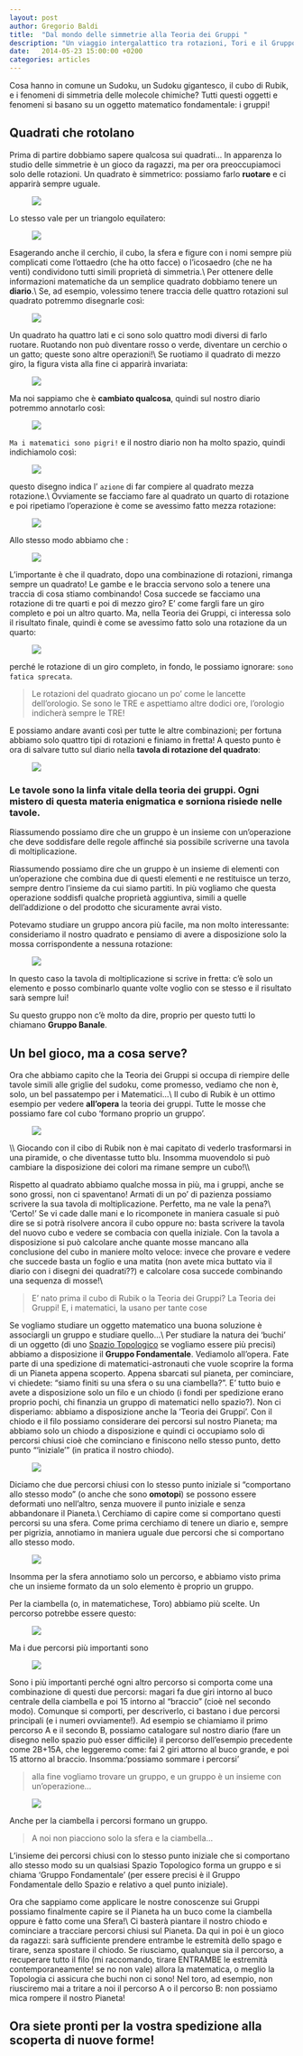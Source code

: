 ```yaml
---
layout: post
author: Gregorio Baldi
title:  "Dal mondo delle simmetrie alla Teoria dei Gruppi "
description: "Un viaggio intergalattico tra rotazioni, Tori e il Gruppo Fondamentale"
date:   2014-05-23 15:00:00 +0200
categories: articles
---
```


Cosa hanno in comune un Sudoku, un Sudoku gigantesco, il cubo di Rubik, e i fenomeni di simmetria delle molecole chimiche? Tutti questi oggetti e fenomeni si basano su un oggetto matematico fondamentale: i gruppi!

Quadrati che rotolano
---

Prima di partire dobbiamo sapere qualcosa sui quadrati…
In apparenza lo studio delle simmetrie è un gioco da ragazzi, ma per ora preoccupiamoci solo delle rotazioni. Un quadrato è simmetrico: possiamo farlo **ruotare** e ci apparirà sempre uguale.

<figure>
<img src="{{ site.url }}/images/grup/1.png"/>
</figure>

Lo stesso vale per un triangolo equilatero:

<figure>
<img src="{{ site.url }}/images/grup/2.png"/>
</figure>

Esagerando anche il cerchio, il cubo, la sfera e figure con i nomi sempre più complicati come l’ottaedro (che ha otto facce) o l’icosaedro (che ne ha venti) condividono tutti simili proprietà di simmetria.\\
Per ottenere delle informazioni matematiche da un semplice quadrato dobbiamo tenere un **diario**.\\
Se, ad esempio, volessimo tenere traccia delle quattro rotazioni sul quadrato potremmo disegnarle così:

<figure>
<img src="{{ site.url }}/images/grup/3.png"/>
</figure>

Un quadrato ha quattro lati e ci sono solo quattro modi diversi di farlo ruotare. Ruotando non può diventare rosso o verde, diventare un cerchio o un gatto; queste sono altre operazioni!\\
Se ruotiamo il quadrato di mezzo giro, la figura vista alla fine ci apparirà invariata:
<figure>
<img src="{{ site.url }}/images/grup/4.png"/>
</figure>

Ma noi sappiamo che è **cambiato qualcosa**, quindi sul nostro diario potremmo annotarlo così:

<figure>
<img src="{{ site.url }}/images/grup/6.png"/>
</figure> 

`Ma i matematici sono pigri!` e il nostro diario non ha molto spazio, quindi indichiamolo così:

<figure>
<img src="{{ site.url }}/images/grup/5.png"/>
</figure>

questo disegno indica l’ `azione` di far compiere al quadrato mezza rotazione.\\
Ovviamente se facciamo fare al quadrato un quarto di rotazione e poi ripetiamo l’operazione è come se avessimo fatto mezza rotazione: 

<figure>
<img src="{{ site.url }}/images/grup/7.png"/>
</figure> 

Allo stesso modo abbiamo che :

<figure>
<img src="{{ site.url }}/images/grup/8.png"/>
</figure>

L’importante è che il quadrato, dopo una combinazione di rotazioni, rimanga sempre un quadrato! Le gambe e le braccia servono solo a tenere una traccia di cosa stiamo combinando!
Cosa succede se facciamo una rotazione di tre quarti e poi di mezzo giro? E’ come fargli fare un giro completo e poi un altro quarto. Ma, nella Teoria dei Gruppi, ci interessa solo il risultato finale, quindi è come se avessimo fatto solo una rotazione da un quarto:

<figure>
<img src="{{ site.url }}/images/grup/9.png"/>
</figure>

perché le rotazione di un giro completo, in fondo, le possiamo ignorare: `sono fatica sprecata`.

>Le rotazioni del quadrato giocano un po’ come le lancette dell’orologio. Se sono le TRE e aspettiamo altre dodici ore, l’orologio indicherà sempre le TRE!

E possiamo andare avanti così per tutte le altre combinazioni; per fortuna abbiamo solo quattro tipi di rotazioni e finiamo in fretta! A questo punto è ora di salvare tutto sul diario nella **tavola di rotazione del quadrato**:

<figure>
<img src="{{ site.url }}/images/grup/10.png"/>
</figure>

### Le tavole sono la linfa vitale della teoria dei gruppi. Ogni mistero di questa materia enigmatica e sorniona risiede nelle tavole.

Riassumendo possiamo dire che un gruppo è un insieme con un’operazione che deve soddisfare delle regole affinché sia possibile scriverne una tavola di moltiplicazione.

Riassumendo possiamo dire che un gruppo è un insieme di elementi con un’operazione che combina due di questi elementi e ne restituisce un terzo, sempre dentro l’insieme da cui siamo partiti. In più vogliamo che questa operazione soddisfi qualche proprietà aggiuntiva, simili a quelle dell’addizione o del prodotto che sicuramente avrai visto. 


Potevamo studiare un gruppo ancora più facile, ma non molto interessante: consideriamo il nostro quadrato e pensiamo di avere a disposizione solo la mossa corrispondente a nessuna rotazione:

<figure>
<img src="{{ site.url }}/images/grup/11.png"/>
</figure>

In questo caso la tavola di moltiplicazione si scrive in fretta: c’è solo un elemento e posso combinarlo quante volte voglio con se stesso e il risultato sarà sempre lui!

Su questo gruppo non c’è molto da dire, proprio per questo tutti lo chiamano **Gruppo Banale**.

Un bel gioco, ma a cosa serve?
---

Ora che abbiamo capito che la Teoria dei Gruppi si occupa di riempire delle tavole simili alle griglie del sudoku, come promesso, vediamo che non è, solo, un bel passatempo per i Matematici…\\
Il cubo di Rubik è un ottimo esempio per vedere **all’opera** la teoria dei gruppi. Tutte le mosse che possiamo fare col cubo ‘formano proprio un gruppo’.
<figure>
<img src="http://upload.wikimedia.org/wikipedia/commons/a/a6/Rubik%27s_cube.svg"/>
</figure>\\
Giocando con il cibo di Rubik non è mai capitato di vederlo trasformarsi in una piramide, o che diventasse tutto blu. Insomma muovendolo si può cambiare la disposizione dei colori ma rimane sempre un cubo!\\



Rispetto al quadrato abbiamo qualche mossa in più, ma i gruppi, anche se sono grossi, non ci spaventano! Armati di un po’ di pazienza possiamo scrivere la sua tavola di moltiplicazione. Perfetto, ma ne vale la pena?\\
‘Certo!’ 
Se vi cade dalle mani e lo ricomponete in maniera casuale si può dire se si potrà risolvere ancora il cubo oppure no: basta scrivere la tavola del nuovo cubo e vedere se combacia con quella iniziale.
Con la tavola a disposizione si può calcolare anche quante mosse mancano alla conclusione del cubo in maniere molto veloce: invece che provare e vedere che succede basta un foglio e una matita (non avete mica buttato via il diario con i disegni dei quadrati??) e calcolare cosa succede combinando una sequenza di mosse!\\

>E’ nato prima il cubo di Rubik o la Teoria dei Gruppi? La Teoria dei Gruppi! E, i matematici, la usano per tante cose


Se vogliamo studiare un oggetto matematico una buona soluzione è associargli un gruppo e studiare quello…\\
Per studiare la natura dei ‘buchi’ di un oggetto (di uno [Spazio Topologico][link2] se vogliamo essere più precisi) abbiamo a disposizione il **Gruppo Fondamentale**.
Vediamolo all’opera. Fate parte di una spedizione di matematici-astronauti che vuole scoprire la forma di un Pianeta appena scoperto. Appena sbarcati sul pianeta, per cominciare, vi chiedete: “siamo finiti su una sfera o su una ciambella?”. E’ tutto buio e avete a disposizione solo un filo e un chiodo (i fondi per spedizione erano proprio pochi, chi finanzia un gruppo di matematici nello spazio?).
Non ci disperiamo: abbiamo a disposizione anche la ’Teoria dei Gruppi’.
Con il chiodo e il filo possiamo considerare dei percorsi sul nostro Pianeta; ma abbiamo solo un chiodo a disposizione e quindi ci occupiamo solo di percorsi chiusi cioè che cominciano e finiscono nello stesso punto, detto punto “‘iniziale’” (in pratica il nostro chiodo). 

<figure>
<img src="{{ site.url }}/images/fotoPNG-3.jpeg"/>
</figure>

Diciamo che due percorsi chiusi con lo stesso punto iniziale si “comportano allo stesso modo” (o anche che sono **omotopi**) se possono essere deformati uno nell’altro, senza muovere il punto iniziale e senza abbandonare il Pianeta.\\
Cerchiamo di capire come si comportano questi percorsi su una sfera. Come prima cerchiamo di tenere un diario e, sempre per pigrizia, annotiamo in maniera uguale due percorsi che si comportano allo stesso modo.

<figure>
<img src="http://upload.wikimedia.org/wikipedia/commons/9/9e/P1S2all.jpg" />
</figure>

Insomma per la sfera annotiamo solo un percorso, e abbiamo visto prima che un insieme formato  da un solo elemento è proprio un gruppo.

Per la ciambella (o, in matematichese, Toro) abbiamo più scelte. 
Un percorso potrebbe essere questo:

<figure>
<img src="http://upload.wikimedia.org/wikipedia/commons/thumb/2/25/Fundamental_group_torus1.png/440px-Fundamental_group_torus1.png" />
</figure>

Ma i due percorsi più importanti sono

<figure>
<img src="http://upload.wikimedia.org/wikipedia/commons/a/a4/Fundamental_group_torus2.png" />
</figure>


Sono i più importanti perché ogni altro percorso si comporta come una combinazione di questi due percorsi: magari fa due giri intorno al buco centrale della ciambella e poi 15 intorno al “braccio” (cioè nel secondo modo). Comunque si comporti, per descriverlo, ci bastano i due percorsi principali (e i numeri ovviamente!). Ad esempio se chiamiamo il primo percorso A e il secondo B, possiamo catalogare sul nostro diario (fare un disegno nello spazio può esser difficile) il percorso dell’esempio precedente come 2B+15A, che leggeremo come: fai 2 giri attorno al buco grande, e poi 15 attorno al braccio.
Insomma:‘possiamo sommare i percorsi’


>alla fine vogliamo trovare un gruppo, e un gruppo è un insieme con un’operazione…

<figure>
<img src="http://upload.wikimedia.org/wikipedia/commons/f/f7/Fundamental_group_torus3.png" />
</figure>

Anche per la ciambella i percorsi formano un gruppo.

>A noi non piacciono solo la sfera e la ciambella…

L’insieme dei percorsi chiusi con lo stesso punto iniziale che si comportano allo stesso modo su un qualsiasi Spazio Topologico forma un gruppo e si chiama ‘Gruppo Fondamentale’ (per essere precisi è il Gruppo Fondamentale dello Spazio e relativo a quel punto iniziale).

Ora che sappiamo come applicare le nostre conoscenze sui Gruppi possiamo finalmente capire se il Pianeta ha un buco come la ciambella oppure è fatto come una Sfera!\\
Ci basterà piantare il nostro chiodo e cominciare a tracciare percorsi chiusi sul Pianeta. 
Da qui in poi è un gioco da ragazzi: sarà sufficiente prendere entrambe le estremità dello spago e tirare, senza spostare il chiodo. Se riusciamo, qualunque sia il percorso, a recuperare tutto il filo (mi raccomando, tirare ENTRAMBE le estremità contemporaneamente! se no non vale) allora la matematica, o meglio la Topologia ci assicura che buchi non ci sono! Nel toro, ad esempio, non riusciremo mai a tritare a noi il percorso A o il percorso B: non possiamo mica rompere il nostro Pianeta!


Ora siete pronti per la vostra spedizione alla scoperta di nuove forme!
---




[link2]: http://it.wikipedia.org/wiki/Spazio_topologico
